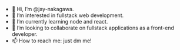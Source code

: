 - 👋 Hi, I’m @jay-nakagawa.
- 👀 I’m interested in fullstack web development.
- 🌱 I’m currently learning node and react.
- 💞️ I’m looking to collaborate on fullstack applications as a front-end developer.
- 📫 How to reach me: just dm me!

<!---
jay-nakagawa/jay-nakagawa is a ✨ special ✨ repository because its `README.md` (this file) appears on your GitHub profile.
You can click the Preview link to take a look at your changes.
--->
